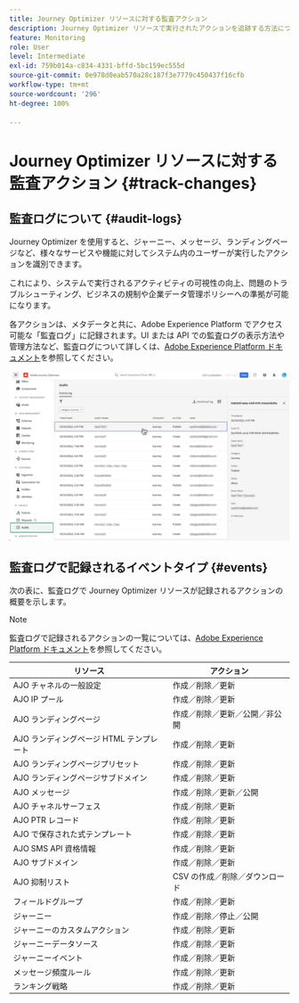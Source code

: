 ```yaml
---
title: Journey Optimizer リソースに対する監査アクション
description: Journey Optimizer リソースで実行されたアクションを追跡する方法について説明します。
feature: Monitoring
role: User
level: Intermediate
exl-id: 759b014a-c834-4331-bffd-5bc159ec555d
source-git-commit: 0e978d0eab570a28c187f3e7779c450437f16cfb
workflow-type: tm+mt
source-wordcount: '296'
ht-degree: 100%

---
```


# Journey Optimizer リソースに対する監査アクション {#track-changes}

## 監査ログについて {#audit-logs}

Journey Optimizer を使用すると、ジャーニー、メッセージ、ランディングページなど、様々なサービスや機能に対してシステム内のユーザーが実行したアクションを識別できます。

これにより、システムで実行されるアクティビティの可視性の向上、問題のトラブルシューティング、ビジネスの規制や企業データ管理ポリシーへの準拠が可能になります。

各アクションは、メタデータと共に、Adobe Experience Platform でアクセス可能な「監査ログ」に記録されます。UI または API での監査ログの表示方法や管理方法など、監査ログについて詳しくは、[Adobe Experience Platform ドキュメント](https://experienceleague.adobe.com/docs/experience-platform/landing/governance-privacy-security/audit-logs/overview.html?lang=ja)を参照してください。

![](assets/audit-logs.png)

## 監査ログで記録されるイベントタイプ {#events}

次の表に、監査ログで Journey Optimizer リソースが記録されるアクションの概要を示します。

>[!NOTE]
>
>監査ログで記録されるアクションの一覧については、[Adobe Experience Platform ドキュメント](https://experienceleague.adobe.com/docs/experience-platform/landing/governance-privacy-security/audit-logs/overview.html?lang=ja#category)を参照してください。

| リソース | アクション |
|-----------|------------------|
| AJO チャネルの一般設定 | 作成／削除／更新 |
| AJO IP プール | 作成／削除／更新 |
| AJO ランディングページ | 作成／削除／更新／公開／非公開 |
| AJO ランディングページ HTML テンプレート | 作成／削除／更新 |
| AJO ランディングページプリセット | 作成／削除／更新 |
| AJO ランディングページサブドメイン | 作成／削除／更新 |
| AJO メッセージ | 作成／削除／更新／公開 |
| AJO チャネルサーフェス | 作成／削除／更新 |
| AJO PTR レコード | 作成／削除／更新 |
| AJO で保存された式テンプレート | 作成／削除／更新 |
| AJO SMS API 資格情報 | 作成／削除／更新 |
| AJO サブドメイン | 作成／削除／更新 |
| AJO 抑制リスト | CSV の作成／削除／ダウンロード |
| フィールドグループ | 作成／削除／更新 |
| ジャーニー | 作成／削除／停止／公開 |
| ジャーニーのカスタムアクション | 作成／削除／更新 |
| ジャーニーデータソース | 作成／削除／更新 |
| ジャーニーイベント | 作成／削除／更新 |
| メッセージ頻度ルール | 作成／削除／更新 |
| ランキング戦略 | 作成／削除／更新 |
